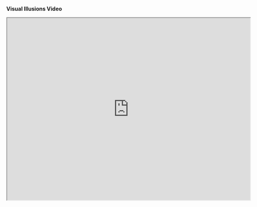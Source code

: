 ﻿**Visual Illusions Video**

<div>
<p style = 'text-align:center;'>
<iframe src="https://drive.google.com/file/d/10c9toVcHnSBJQvG3A8KIaJg1aPOBcbJF/preview" width="640" height="480" allow="autoplay" allowfullscreen="true"></iframe>
</iframe>
</div>
</p>
